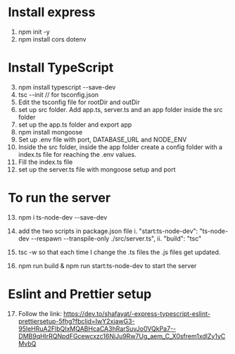 # Install express 
1. npm init -y
2. npm install cors dotenv

# Install TypeScript 
3. npm install typescript --save-dev
4. tsc --init // for tsconfig.json
5. Edit the tsconfig file for rootDir and outDir 
6. set up src folder. Add app.ts, server.ts and an app folder inside the src folder
7. set up the app.ts folder and export app 
8. npm install mongoose
9. Set up .env file with port, DATABASE_URL and NODE_ENV
10. Inside the src folder, inside the app folder create a config folder with a index.ts file for reaching the .env values. 
11. Fill the index.ts file
12. set up the server.ts file with mongoose setup and port
# To run the server 
13. npm i ts-node-dev --save-dev

14. add the two scripts in package.json file 
   i. "start:ts-node-dev": "ts-node-dev --respawn --transpile-only ./src/server.ts",
   ii. "build": "tsc"

15. tsc -w so that each time I change the .ts files the .js files get updated.

16. npm run build & npm run start:ts-node-dev to start the server

# Eslint and Prettier setup
17. Follow the link: https://dev.to/shafayat/-express-typescript-eslint-prettiersetup-5fhg?fbclid=IwY2xjawG3-95leHRuA2FlbQIxMQABHcaCA3hRarSuvJo0VQkPa7--DMB9qHlrRQNpdFGcewcxzc16NjJu9Rw7Ug_aem_C_X0sfrem1xdlZy1yCMvbQ
    
